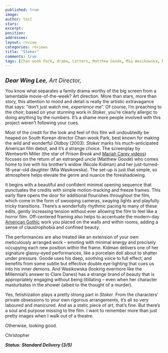 ```yaml
---
published: true
image:
author: test 
stars: 
excerpt: 
position: 
addressee: 
layout: review
categories: reviews
title: "Stoker"
comments: true
tags: [Chan-wook Park, drama, Letters, Matthew Goode, Mia Wasikowska, Nicole Kidman, thriller, Wentworth Miller]
---
```

<div><p><em><span class="full-image-block ssNonEditable"><span><a href="/letters/2013/3/27/stoker.html"><img src="http://static.squarespace.com/static/5005f6bcc4aa41161b33e89e/5329cf1fe4b07c068ebf74de/5329cf1fe4b07c068ebf77fe/1364415931257/Stoker.jpg" alt="" /></a></span></span></em></p>
<p><em><span style="font-size:130%;"><strong>Dear Wing Lee</strong>, Art Director,</span></em></p>
<p>You know what separates a family drama worthy of the big screen from a lamentable movie-of-the-week?  Art direction.  More than stars, more than story, this attention to mood and detail is really the artistic extravagance that says: &ldquo;don&rsquo;t just watch me, <em>experience</em> me&rdquo;. Of course, I&rsquo;m preaching to the choir; based on your stunning work in <em>Stoker</em>, you&rsquo;re clearly allergic to doing anything by the numbers.  It&rsquo;s a shame more people involved with this project weren&rsquo;t following your cues.</p>
<p>Most of the credit for the look and feel of this film will undoubtedly be heaped on South Korean director Chan-wook Park, best known for making the wild and wonderful <em>Oldboy </em>(2003).  <em>Stoker</em> marks his much-anticipated American film debut, and it&rsquo;s a strange choice. The screenplay by Wentworth Miller (the star of <em>Prison Break </em>and <a href="http://www.contactmusic.com/news/wentworth-miller-i-owe-my-success-to-mariah-carey_1044544">Mariah Carey videos</a>) focuses on the return of an estranged uncle (Matthew Goode) who comes home to live with his brother&rsquo;s widow (Nicole Kidman) and her just-turned-18-year-old daughter (Mia Wasikowska). The set-up is just that simple, so atmosphere helps elevate the genre and nuance the foreshadowing.</p>
<p>It begins with a beautiful and confident minimal opening sequence that punctuates the credits with simple motion-tracking and freeze frames. This early flare opens the door for additional flourishes throughout the film, which come in the form of swooping cameras, swaying lights and playfully tricky transitions. There&rsquo;s a wonderfully rhythmic pacing to many of these edits, gently increasing tension without ever allowing the film to feel like a horror film. Off-centered framing also helps to accentuate the modern-day <a href="http://en.wikipedia.org/wiki/American_Gothic">American Gothic</a> work you placed on the walls and within rooms, adding a sense of claustrophobia and confined beauty.</p>
<p>The performances are also treated like an extension of your own meticulously arranged work &ndash; emoting with minimal energy and precisely occupying each new position within the frame. Kidman delivers one of her signature glassy-eyed performances, like a porcelain doll about to shatter under pressure. Goode uses his deep, soothing voice to full effect, and benefits from some subtle but effective double eye-lighting that cues us into his inner demons. And Wasikowska (looking evermore like the Millennial&rsquo;s answer to Clare Danes) has a strange brand of beauty that is appropriately engaging without being titillating &ndash; even when her character masturbates in the shower (albeit to the thought of a murder).</p>
<p>Yes, fetishization plays a pretty strong part in <em>Stoker</em>. From the characters&rsquo; private obsessions to your own rigorous arrangements, it&rsquo;s all so very laboured and manicured. And as a static piece of art, that&rsquo;s fine. But there&rsquo;s a soul and purpose missing to the film. I want to remember more than just pretty images when I walk out of a theatre.</p>
<p>Otherwise, looking good.</p>
<p>Christopher</p>
<p><strong><em>Status: Standard Delivery (3/5)</em></strong></p></div>
